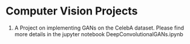 # Computer Vision Projects

1. A Project on implementing GANs on the CelebA dataset. Please find more details in the jupyter notebook DeepConvolutionalGANs.ipynb

